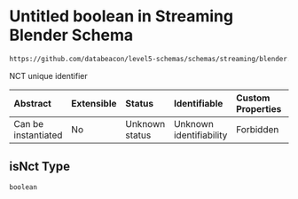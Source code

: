 # Untitled boolean in Streaming Blender Schema

```txt
https://github.com/databeacon/level5-schemas/schemas/streaming/blender.schema.json#/properties/nct/properties/isNct
```

NCT unique identifier

| Abstract            | Extensible | Status         | Identifiable            | Custom Properties | Additional Properties | Access Restrictions | Defined In                                                                              |
| :------------------ | :--------- | :------------- | :---------------------- | :---------------- | :-------------------- | :------------------ | :-------------------------------------------------------------------------------------- |
| Can be instantiated | No         | Unknown status | Unknown identifiability | Forbidden         | Allowed               | none                | [blender.schema.json\*](../../out/streaming/blender.schema.json "open original schema") |

## isNct Type

`boolean`

